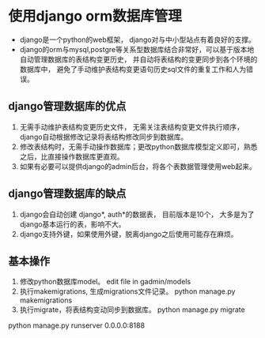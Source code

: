 # 使用django orm数据库管理

* django是一个python的web框架， django对与中小型站点有着良好的支撑。
* django的orm与mysql,postgre等关系型数据库结合非常好，可以基于版本地自动管理数据库的表结构变更历史， 并自动将表结构的变更同步到各个环境的数据库中， 避免了手动维护表结构变更语句历史sql文件的重复工作和人为错误。

## django管理数据库的优点

1. 无需手动维护表结构变更历史文件， 无需关注表结构变更文件执行顺序， django自动根据修改记录将表结构修改同步到数据库。
2. 修改表结构时，无需手动操作数据库；更改python数据库模型定义即可，熟悉之后，比直接操作数据库更直观。
3. 如果有必要可以提供django的admin后台，将各个表数据管理使用web起来。

## django管理数据库的缺点
1. django会自动创建 django*, auth*的数据表， 目前版本是10个， 大多是为了django基本运行的表，影响不大。
2. django支持外键，如果使用外键，脱离django之后使用可能存在麻烦。

## 基本操作
1. 修改python数据库model。
   edit file in gadmin/models
2. 执行makemigrations, 生成migrations文件记录。
   python manage.py makemigrations
3. 执行migrate，将表结构变动同步到数据库。
   python manage.py migrate

python manage.py runserver 0.0.0.0:8188